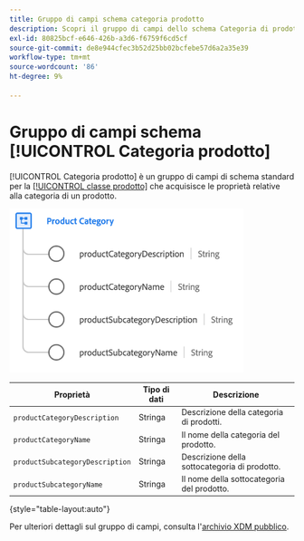 ```yaml
---
title: Gruppo di campi schema categoria prodotto
description: Scopri il gruppo di campi dello schema Categoria di prodotto.
exl-id: 80825bcf-e646-426b-a3d6-f6759f6cd5cf
source-git-commit: de8e944cfec3b52d25bb02bcfebe57d6a2a35e39
workflow-type: tm+mt
source-wordcount: '86'
ht-degree: 9%

---
```


# Gruppo di campi schema [!UICONTROL Categoria prodotto]

[!UICONTROL Categoria prodotto] è un gruppo di campi di schema standard per la [[!UICONTROL classe prodotto]](../../classes/product.md) che acquisisce le proprietà relative alla categoria di un prodotto.

![](../../images/field-groups/product/product-category.png)

| Proprietà | Tipo di dati | Descrizione |
| --- | --- | --- |
| `productCategoryDescription` | Stringa | Descrizione della categoria di prodotti. |
| `productCategoryName` | Stringa | Il nome della categoria del prodotto. |
| `productSubcategoryDescription` | Stringa | Descrizione della sottocategoria di prodotto. |
| `productSubcategoryName` | Stringa | Il nome della sottocategoria del prodotto. |

{style="table-layout:auto"}

Per ulteriori dettagli sul gruppo di campi, consulta l&#39;[archivio XDM pubblico](https://github.com/adobe/xdm/blob/master/docs/reference/fieldgroups/product/product-category.schema.json).
